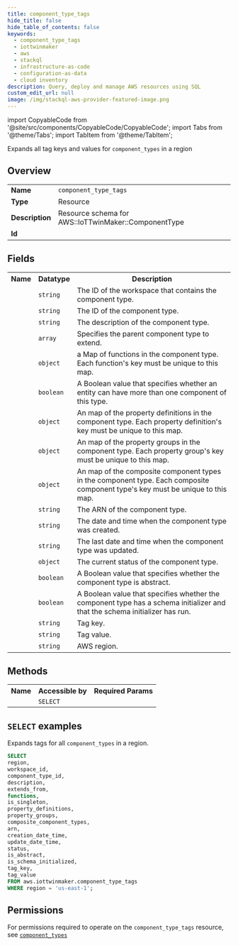 ```yaml
---
title: component_type_tags
hide_title: false
hide_table_of_contents: false
keywords:
  - component_type_tags
  - iottwinmaker
  - aws
  - stackql
  - infrastructure-as-code
  - configuration-as-data
  - cloud inventory
description: Query, deploy and manage AWS resources using SQL
custom_edit_url: null
image: /img/stackql-aws-provider-featured-image.png
---
```


import CopyableCode from '@site/src/components/CopyableCode/CopyableCode';
import Tabs from '@theme/Tabs';
import TabItem from '@theme/TabItem';

Expands all tag keys and values for <code>component_types</code> in a region

## Overview
<table>
<tbody>
<tr><td><b>Name</b></td><td><code>component_type_tags</code></td></tr>
<tr><td><b>Type</b></td><td>Resource</td></tr>
<tr><td><b>Description</b></td><td>Resource schema for AWS::IoTTwinMaker::ComponentType</td></tr>
<tr><td><b>Id</b></td><td><CopyableCode code="aws.iottwinmaker.component_type_tags" /></td></tr>
</tbody>
</table>

## Fields
<table>
<tbody>
<tr><th>Name</th><th>Datatype</th><th>Description</th></tr><tr><td><CopyableCode code="workspace_id" /></td><td><code>string</code></td><td>The ID of the workspace that contains the component type.</td></tr>
<tr><td><CopyableCode code="component_type_id" /></td><td><code>string</code></td><td>The ID of the component type.</td></tr>
<tr><td><CopyableCode code="description" /></td><td><code>string</code></td><td>The description of the component type.</td></tr>
<tr><td><CopyableCode code="extends_from" /></td><td><code>array</code></td><td>Specifies the parent component type to extend.</td></tr>
<tr><td><CopyableCode code="functions" /></td><td><code>object</code></td><td>a Map of functions in the component type. Each function's key must be unique to this map.</td></tr>
<tr><td><CopyableCode code="is_singleton" /></td><td><code>boolean</code></td><td>A Boolean value that specifies whether an entity can have more than one component of this type.</td></tr>
<tr><td><CopyableCode code="property_definitions" /></td><td><code>object</code></td><td>An map of the property definitions in the component type. Each property definition's key must be unique to this map.</td></tr>
<tr><td><CopyableCode code="property_groups" /></td><td><code>object</code></td><td>An map of the property groups in the component type. Each property group's key must be unique to this map.</td></tr>
<tr><td><CopyableCode code="composite_component_types" /></td><td><code>object</code></td><td>An map of the composite component types in the component type. Each composite component type's key must be unique to this map.</td></tr>
<tr><td><CopyableCode code="arn" /></td><td><code>string</code></td><td>The ARN of the component type.</td></tr>
<tr><td><CopyableCode code="creation_date_time" /></td><td><code>string</code></td><td>The date and time when the component type was created.</td></tr>
<tr><td><CopyableCode code="update_date_time" /></td><td><code>string</code></td><td>The last date and time when the component type was updated.</td></tr>
<tr><td><CopyableCode code="status" /></td><td><code>object</code></td><td>The current status of the component type.</td></tr>
<tr><td><CopyableCode code="is_abstract" /></td><td><code>boolean</code></td><td>A Boolean value that specifies whether the component type is abstract.</td></tr>
<tr><td><CopyableCode code="is_schema_initialized" /></td><td><code>boolean</code></td><td>A Boolean value that specifies whether the component type has a schema initializer and that the schema initializer has run.</td></tr>
<tr><td><CopyableCode code="tag_key" /></td><td><code>string</code></td><td>Tag key.</td></tr>
<tr><td><CopyableCode code="tag_value" /></td><td><code>string</code></td><td>Tag value.</td></tr>
<tr><td><CopyableCode code="region" /></td><td><code>string</code></td><td>AWS region.</td></tr>
</tbody>
</table>

## Methods

<table>
<tbody>
  <tr>
    <th>Name</th>
    <th>Accessible by</th>
    <th>Required Params</th>
  </tr>
  <tr>
    <td><CopyableCode code="list_resources" /></td>
    <td><code>SELECT</code></td>
    <td><CopyableCode code="region" /></td>
  </tr>
</tbody>
</table>

## `SELECT` examples
Expands tags for all <code>component_types</code> in a region.
```sql
SELECT
region,
workspace_id,
component_type_id,
description,
extends_from,
functions,
is_singleton,
property_definitions,
property_groups,
composite_component_types,
arn,
creation_date_time,
update_date_time,
status,
is_abstract,
is_schema_initialized,
tag_key,
tag_value
FROM aws.iottwinmaker.component_type_tags
WHERE region = 'us-east-1';
```


## Permissions

For permissions required to operate on the <code>component_type_tags</code> resource, see <a href="/services/iottwinmaker/component_types/#permissions"><code>component_types</code></a>

